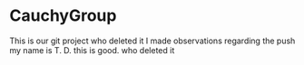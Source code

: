 # CauchyGroup
This is our git project
who deleted it
I made observations regarding the push
my name is T. D. 
this is good. 
who deleted it
